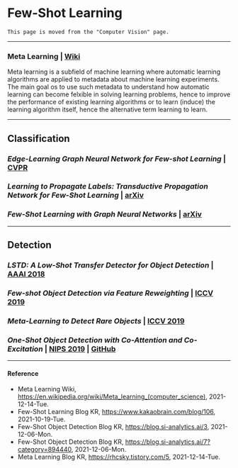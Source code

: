 # Few-Shot Learning
`This page is moved from the "Computer Vision" page.`

----------

### Meta Learning | [Wiki](https://en.wikipedia.org/wiki/Meta_learning_(computer_science))
Meta learning is a subfield of machine learning where automatic learning algorithms are applied to metadata about machine learning experiments. The main goal os to use such metadata to understand how automatic learning can become felxible in solving learning problems, hence to improve the performance of existing learning algorithms or to learn (induce) the learning algorithm itself, hence the alternative term learning to learn.

----------

## Classification
### *Edge-Learning Graph Neural Network for Few-shot Learning* | [CVPR](https://openaccess.thecvf.com/content_CVPR_2019/papers/Kim_Edge-Labeling_Graph_Neural_Network_for_Few-Shot_Learning_CVPR_2019_paper.pdf)

### *Learning to Propagate Labels: Transductive Propagation Network for Few-Shot Learning* | [arXiv](https://arxiv.org/abs/1805.10002)

### *Few-Shot Learning with Graph Neural Networks* | [arXiv](https://arxiv.org/abs/1711.04043)

----------

## Detection
### *LSTD: A Low-Shot Transfer Detector for Object Detection* | [AAAI 2018](https://www.aaai.org/ocs/index.php/AAAI/AAAI18/paper/viewFile/16778/16580)

### *Few-shot Object Detection via Feature Reweighting* | [ICCV 2019](https://openaccess.thecvf.com/content_ICCV_2019/papers/Kang_Few-Shot_Object_Detection_via_Feature_Reweighting_ICCV_2019_paper.pdf)

### *Meta-Learning to Detect Rare Objects* | [ICCV 2019](https://openaccess.thecvf.com/content_ICCV_2019/papers/Wang_Meta-Learning_to_Detect_Rare_Objects_ICCV_2019_paper.pdf)

### *One-Shot Object Detection with Co-Attention and Co-Excitation* | [NIPS 2019](https://openreview.net/pdf?id=Hye3UNrlLS) | [GitHub](https://github.com/timy90022/One-Shot-Object-Detection)

----------

#### Reference
- Meta Learning Wiki, https://en.wikipedia.org/wiki/Meta_learning_(computer_science), 2021-12-14-Tue.
- Few-Shot Learning Blog KR, https://www.kakaobrain.com/blog/106, 2021-10-19-Tue.
- Few-Shot Object Detection Blog KR, https://blog.si-analytics.ai/3, 2021-12-06-Mon.
- Few-Shot Object Detection Blog KR, https://blog.si-analytics.ai/7?category=894440, 2021-12-06-Mon.
- Meta Learning Blog KR, https://rhcsky.tistory.com/5, 2021-12-14-Tue.
